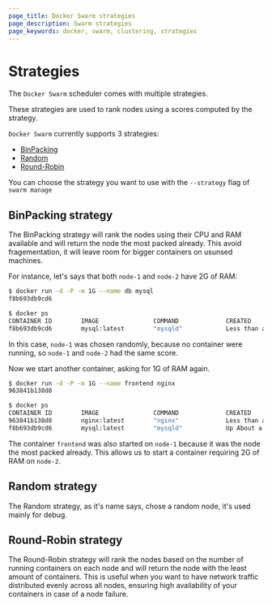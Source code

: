 ```yaml
---
page_title: Docker Swarm strategies
page_description: Swarm strategies
page_keywords: docker, swarm, clustering, strategies
---
```


# Strategies

The `Docker Swarm` scheduler comes with multiple strategies.

These strategies are used to rank nodes using a scores computed by the strategy.

`Docker Swarm` currently supports 3 strategies:
* [BinPacking](#binpacking-strategy)
* [Random](#random-strategy)
* [Round-Robin](#roundrobin-strategy)

You can choose the strategy you want to use with the `--strategy` flag of `swarm manage`

## BinPacking strategy

The BinPacking strategy will rank the nodes using their CPU and RAM available and will return the
node the most packed already. This avoid fragementation, it will leave room for bigger containers
on usunsed machines.

For instance, let's says that both `node-1` and `node-2` have 2G of RAM:

```bash
$ docker run -d -P -m 1G --name db mysql
f8b693db9cd6

$ docker ps
CONTAINER ID        IMAGE               COMMAND             CREATED                  STATUS              PORTS                           NODE        NAMES
f8b693db9cd6        mysql:latest        "mysqld"            Less than a second ago   running             192.168.0.42:49178->3306/tcp    node-1      db
```

In this case, `node-1` was chosen randomly, because no container were running, so `node-1` and
`node-2` had the same score.

Now we start another container, asking for 1G of RAM again.

```bash
$ docker run -d -P -m 1G --name frontend nginx
963841b138d8

$ docker ps
CONTAINER ID        IMAGE               COMMAND             CREATED                  STATUS              PORTS                           NODE        NAMES
963841b138d8        nginx:latest        "nginx"             Less than a second ago   running             192.168.0.42:49177->80/tcp      node-1      frontend
f8b693db9cd6        mysql:latest        "mysqld"            Up About a minute        running             192.168.0.42:49178->3306/tcp    node-1      db
```

The container `frontend` was also started on `node-1` because it was the node the most packed
already. This allows us to start a container requiring 2G of RAM on `node-2`.

## Random strategy

The Random strategy, as it's name says, chose a random node, it's used mainly for debug.

## Round-Robin strategy

The Round-Robin strategy will rank the nodes based on the number of running containers on each node
and will return the node with the least amount of containers. This is useful when you want to have
network traffic distributed evenly across all nodes, ensuring high availability of your containers
in case of a node failure.
